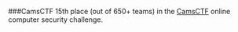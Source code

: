 ###CamsCTF
15th place (out of 650+ teams) in the ​[CamsCTF​](http://camsctf.com) online computer security challenge. 